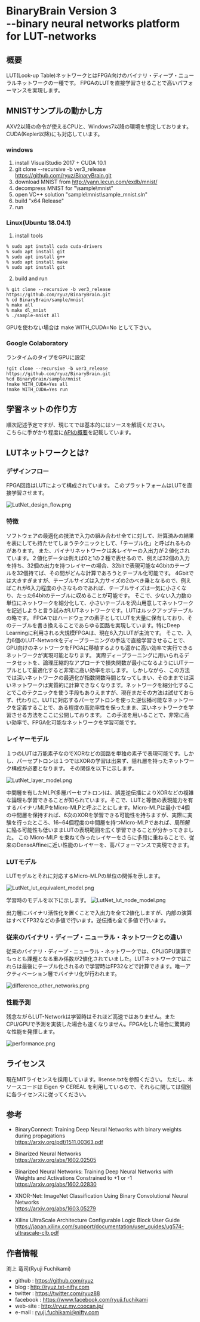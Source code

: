 ﻿
# BinaryBrain Version 3<br> --binary neural networks platform for LUT-networks

## 概要
LUT(Look-up Table)ネットワークとはFPGA向けのバイナリ・ディープ・ニューラルネットワークの一種です。
FPGAのLUTを直接学習させることで高いパフォーマンスを実現します。

## MNISTサンプルの動かし方
AXV2以降の命令が使えるCPUと、Windows7以降の環境を想定しております。
CUDA(Kepler以降)にも対応しています。

### windows
1. install VisualStudio 2017 + CUDA 10.1
2. git clone --recursive -b ver3_release https://github.com/ryuz/BinaryBrain.git 
3. download MNIST from http://yann.lecun.com/exdb/mnist/
4. decompress MNIST for "\sample\mnist"
5. open VC++ solution "sample\mnist\sample_mnist.sln"
6. build "x64 Release"
7. run

### Linux(Ubuntu 18.04.1)
1. install tools 
```
% sudo apt install cuda cuda-drivers
% sudo apt install git
% sudo apt install g++
% sudo apt install make
% sudo apt install git
```
2. build and run
```
% git clone --recursive -b ver3_release  https://github.com/ryuz/BinaryBrain.git
% cd BinaryBrain/sample/mnist
% make all
% make dl_mnist
% ./sample-mnist All
```

GPUを使わない場合は make WITH_CUDA=No として下さい。

### Google Colaboratory
ランタイムのタイプをGPUに設定
```
!git clone --recursive -b ver3_release  https://github.com/ryuz/BinaryBrain.git
%cd BinaryBrain/sample/mnist
!make WITH_CUDA=Yes all
!make WITH_CUDA=Yes run
```


## 学習ネットの作り方
順次記述予定ですが、現じてでは基本的にはソースを解読ください。<br>
こちらに手がかり程度に[APIの概要](documents/class.md)を記載しています。


## LUTネットワークとは?
### デザインフロー
FPGA回路はLUTによって構成されています。
このプラットフォームはLUTを直接学習させます。

![LutNet_design_flow.png](documents/images/LutNet_design_flow.png "design flow")

### 特徴
ソフトウェアの最適化の技法で入力の組み合わせ全てに対して、計算済みの結果を表にしても持たせてしまうテクニックとして、「テーブル化」と呼ばれるものがあります。
また、バイナリネットワークは各レイヤーの入出力が２値化されています。２値化データは例えば0と1の２種で表せるので、例えば32個の入力を持ち、32個の出力を持つレイヤーの場合、32bitで表現可能な4Gbitのテーブルを32個持てば、その間がどんな計算であろうとテーブル化可能です。
4Gbitでは大きすぎますが、テーブルサイズは入力サイズの2のべき乗となるので、例えばこれが6入力程度の小さなものであれば、テーブルサイズは一気に小さくなり、たった64bitのテーブルに収めることが可能です。
そこで、少ない入力数の単位にネットワークを細分化して、小さいテーブルを沢山用意してネットワークを記述しようと言う試みがLUTネットワークです。LUTはルックアップテーブルの略です。
FPGAではハードウェアの素子としてLUTを大量に保有しており、そのテーブルを書き換えることであらゆる回路を実現しています。特にDeep Learningに利用される大規模FPGAは、現在6入力LUTが主流です。
そこで、入力6個のLUT-Networkをディープラーニングの手法で直接学習させることで、GPU向けのネットワークをFPGAに移植するよりも遥かに高い効率で実行できるネットワークが実現可能となります。
実際ディープラーニングに用いられるデータセットを、論理圧縮的なアプローチで損失関数が最小になるようにLUTテーブルとして最適化すると非常に高い効率を示します。
しかしながら、この方法では深いネットワークの最適化が指数関数時間となってしまい、そのままでは深いネットワークは実質的に計算できなくなります。ネットワークを細分化することでこのテクニックを使う手段もありえますが、現在まだその方法は試せておらず、代わりに、LUTに対応するパーセプトロンを使った逆伝播可能なネットワークを定義することで、ある程度の高効率性を保ったまま、深いネットワークを学習させる方法をここに公開しております。
この手法を用いることで、非常に高い効率で、FPGA化可能なネットワークを学習可能です。

### レイヤーモデル
１つのLUTは万能素子なのでXORなどの回路を単独の素子で表現可能です。しかし、パーセプトロンは１つではXORの学習は出来ず、隠れ層を持ったネットワーク構成が必要となります。
その関係を以下に示します。

![LutNet_layer_model.png](documents/images/LutNet_layer_model.png "layer_model")

中間層を有したMLP(多層パーセプトロン)は、誤差逆伝播によりXORなどの複雑な論理も学習できることが知られています。そこで、LUTと等価の表現能力を有するバイナリMLPをMicro-MLPと呼ぶことにします。Micro-MLPは最小で4個の中間層を保持すれば、6次のXORを学習できる可能性を持ちますが、実際に実験を行ったところ、16~64個程度の中間層を持つMicro-MLPであれば、局所解に陥る可能性も低いままLUTの表現範囲を広く学習できることが分かってきました。
この Micro-MLP を束ねて作ったレイヤーをさらに多段に重ねることで、従来のDenseAffineに近い性能のレイヤーを、高パフォーマンスで実現できます。

### LUTモデル
LUTモデルとそれに対応するMicro-MLPの単位の関係を示します。

![LutNet_lut_equivalent_model.png](documents/images/LutNet_lut_equivalent_model.png "LUT node model")

学習時のモデルを以下に示します。
![LutNet_lut_node_model.png](documents/images/LutNet_node_model.png "LUT node model")

出力層にバイナリ活性化を置くことで入出力を全て2値化しますが、内部の演算はすべてFP32などの多値で行います。逆伝播も全て多値で行います。

### 従来のバイナリ・ディープ・ニューラル・ネットワークとの違い
従来のバイナリ・ディープ・ニューラル・ネットワークでは、CPU/GPU演算でもっとも課題となる重み係数が2値化されていました。LUTネットワークではこれらは最後にテーブル化されるので学習時はFP32などで計算できます。唯一アクティベーション層でバイナリ化が行われます。


![difference_other_networks.png](documents/images/difference_other_networks.png "difference from other networks")

### 性能予測
残念ながらLUT-Networkは学習時はそれほど高速ではありません。またCPU/GPUで予測を実装した場合も速くなりません。FPGA化した場合に驚異的な性能を発揮します。

![performance.png](documents/images/performance.png "parformance")

## ライセンス
現在MITライセンスを採用しています。lisense.txtを参照ください。
ただし、本ソースコードは Eigen や CEREAL を利用しているので、それらに関しては個別に各ライセンスに従ってください。

## 参考
- BinaryConnect: Training Deep Neural Networks with binary weights during propagations<br>
https://arxiv.org/pdf/1511.00363.pdf

- Binarized Neural Networks<br>
https://arxiv.org/abs/1602.02505

- Binarized Neural Networks: Training Deep Neural Networks with Weights and Activations Constrained to +1 or -1<br>
https://arxiv.org/abs/1602.02830

- XNOR-Net: ImageNet Classification Using Binary Convolutional Neural Networks<br>
https://arxiv.org/abs/1603.05279

- Xilinx UltraScale Architecture Configurable Logic Block User Guide<br>
https://japan.xilinx.com/support/documentation/user_guides/ug574-ultrascale-clb.pdf


## 作者情報
渕上 竜司(Ryuji Fuchikami)
- github : https://github.com/ryuz
- blog : http://ryuz.txt-nifty.com
- twitter : https://twitter.com/ryuz88
- facebook : https://www.facebook.com/ryuji.fuchikami
- web-site : http://ryuz.my.coocan.jp/
- e-mail : ryuji.fuchikami@nifty.com

